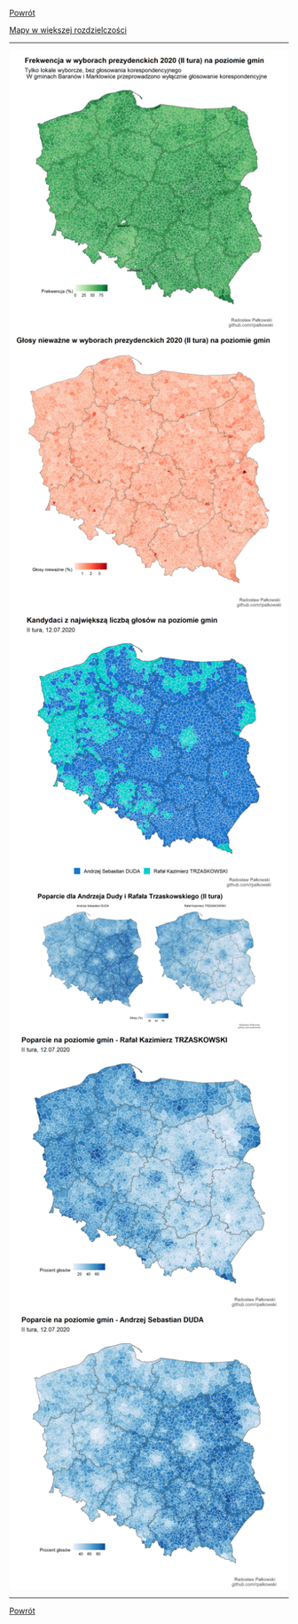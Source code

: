 [Powrót](/wybory_2020/wybory_2020)

[Mapy w większej rozdzielczości](https://github.com/rpalkowski/wybory-2020/tree/master/II_tura)


------------------------------------------------------------------------

<img src="./plots/frekwencja_mapa_II_tura-1.png" style="display: block; margin: auto;" />

<img src="./plots/glosy_niewazne_II_tura-1.png" style="display: block; margin: auto;" />

<img src="./plots/zwyciezcy_gminy_II_tura-1.png" style="display: block; margin: auto;" />

<img src="./plots/poparcie_proc_II_tura-1.png" style="display: block; margin: auto;" />

<img src="./plots/poparcie_proc_rt_II_tura-1.png" style="display: block; margin: auto;" />

<img src="./plots/poparcie_proc_ad_II_tura-1.png" style="display: block; margin: auto;" />

------------------------------------------------------------------------


[Powrót](/wybory_2020/wybory_2020)
